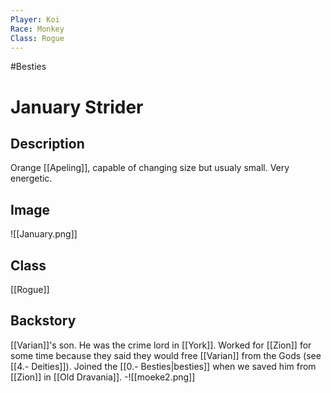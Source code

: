 ```yaml
---
Player: Koi
Race: Monkey
Class: Rogue
---
```

#Besties
# January Strider
## Description
Orange [[Apeling]], capable of changing size but usualy small. Very energetic.
## Image
![[January.png]]
## Class
[[Rogue]]
## Backstory
[[Varian]]'s son. He was the crime lord in [[York]]. Worked for [[Zion]] for some time because they said they would free [[Varian]] from the Gods (see [[4.- Deities]]). Joined the [[0.- Besties|besties]] when we saved him from [[Zion]] in [[Old Dravania]]. 
-![[moeke2.png]]